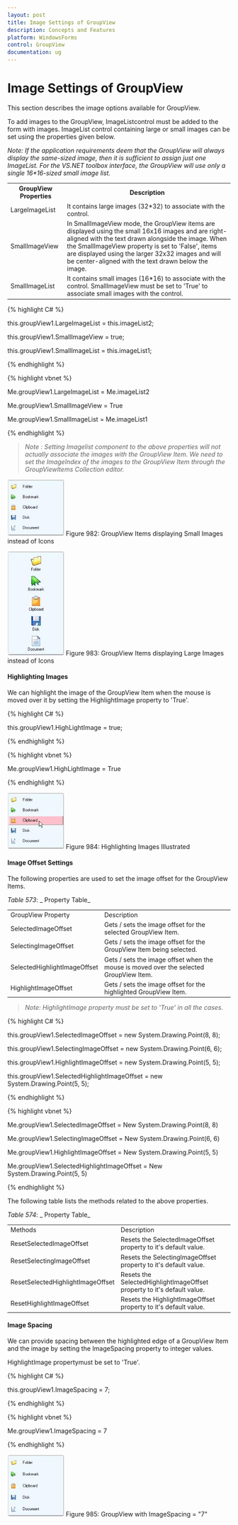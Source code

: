 ```yaml
---
layout: post
title: Image Settings of GroupView 
description: Concepts and Features
platform: WindowsForms
control: GroupView
documentation: ug
---
```

# Image Settings of GroupView 

This section describes the image options available for GroupView.

To add images to the GroupView, ImageListcontrol must be added to the form with images. ImageList control containing large or small images can be set using the properties given below.


 _Note: If the application requirements deem that the GroupView will always display the same-sized image, then it is sufficient to assign just one ImageList. For the VS.NET toolbox interface, the GroupView will use only a single 16*16-sized small image list._

<table>
<tr>
<th>
GroupView Properties</th><th>
Description</th></tr>
<tr>
<td>
LargeImageList</td><td>
It contains large images (32*32) to associate with the control.</td></tr>
<tr>
<td>
SmallImageView</td><td>
In SmallImageView mode, the GroupView items are displayed using the small 16x16 images and are right-aligned with the text drawn alongside the image. When the SmallImageView property is set to 'False', items are displayed using the larger 32x32 images and will be center-aligned with the text drawn below the image. </td></tr>
<tr>
<td>
SmallImageList</td><td>
It contains small images (16*16) to associate with the control. SmallImageView must be set to 'True' to associate small images with the control.</td></tr>
</table>


{% highlight C# %}  

this.groupView1.LargeImageList = this.imageList2;

this.groupView1.SmallImageView = true;

this.groupView1.SmallImageList = this.imageList1;

{% endhighlight %}



{% highlight vbnet %}

Me.groupView1.LargeImageList = Me.imageList2

Me.groupView1.SmallImageView = True

Me.groupView1.SmallImageList = Me.imageList1

 {% endhighlight %}
 
> _Note : Setting Imagelist component to the above properties will not actually associate the images with the GroupView Item. We need to set the ImageIndex of the images to the GroupView Item through the GroupViewItems Collection editor._ 

 ![](Overview_images/Overview_img79.jpeg) 
Figure 982: GroupView Items displaying Small Images instead of Icons

![](Overview_images/Overview_img80.jpeg) 
Figure 983: GroupView Items displaying Large Images instead of Icons

#### Highlighting Images 

We can highlight the image of the GroupView Item when the mouse is moved over it by setting the HighlightImage property to 'True'.

{% highlight C# %} 

this.groupView1.HighLightImage = true;

 {% endhighlight %}



{% highlight vbnet %} 

Me.groupView1.HighLightImage = True

{% endhighlight %}

![](Overview_images/Overview_img81.jpeg) 
Figure 984: Highlighting Images Illustrated

#### Image Offset Settings

The following properties are used to set the image offset for the GroupView Items.

_Table_ _573_: _ Property Table_

<table>
<tr>
<td>
GroupView Property</td><td>
Description</td></tr>
<tr>
<td>
SelectedImageOffset</td><td>
Gets / sets the image offset for the selected GroupView Item. </td></tr>
<tr>
<td>
SelectingImageOffset</td><td>
Gets / sets the image offset for the GroupView Item being selected. </td></tr>
<tr>
<td>
SelectedHighlightImageOffset</td><td>
Gets / sets the image offset when the mouse is moved over the selected GroupView Item. </td></tr>
<tr>
<td>
HighlightImageOffset</td><td>
Gets / sets the image offset for the highlighted GroupView Item. </td></tr>
</table>

> _Note: HighlightImage property must be set to 'True' in all the cases._

{% highlight C# %}  

this.groupView1.SelectedImageOffset = new System.Drawing.Point(8, 8);

this.groupView1.SelectingImageOffset = new System.Drawing.Point(6, 6);

this.groupView1.HighlightImageOffset = new System.Drawing.Point(5, 5);

this.groupView1.SelectedHighlightImageOffset = new System.Drawing.Point(5, 5);

{% endhighlight %}



{% highlight vbnet %} 

Me.groupView1.SelectedImageOffset = New System.Drawing.Point(8, 8)

Me.groupView1.SelectingImageOffset = New System.Drawing.Point(6, 6)

Me.groupView1.HighlightImageOffset = New System.Drawing.Point(5, 5)

Me.groupView1.SelectedHighlightImageOffset = New System.Drawing.Point(5, 5)

{% endhighlight %}

The following table lists the methods related to the above properties.

_Table_ _574_: _ Property Table_

<table>
<tr>
<td>
Methods</td><td>
Description</td></tr>
<tr>
<td>
ResetSelectedImageOffset</td><td>
Resets the SelectedImageOffset property to it's default value.</td></tr>
<tr>
<td>
ResetSelectingImageOffset</td><td>
Resets the SelectingImageOffset property to it's default value.</td></tr>
<tr>
<td>
ResetSelectedHighlightImageOffset</td><td>
Resets the SelectedHighlightImageOffset property to it's default value.</td></tr>
<tr>
<td>
ResetHighlightImageOffset</td><td>
Resets the HighlightImageOffset property to it's default value.</td></tr>
</table>

#### Image Spacing

We can provide spacing between the highlighted edge of a GroupView Item and the image by setting the ImageSpacing property to integer values. 

HighlightImage propertymust be set to 'True'.



{% highlight C# %}  

this.groupView1.ImageSpacing = 7;

{% endhighlight %}



{% highlight vbnet %} 

Me.groupView1.ImageSpacing = 7

{% endhighlight %}


![](Overview_images/Overview_img83.jpeg) 
Figure 985: GroupView with ImageSpacing = "7"